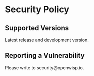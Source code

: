 # Security Policy

## Supported Versions

Latest release and development version.

## Reporting a Vulnerability

Please write to &#115;&#101;&#099;&#117;&#114;&#105;&#116;&#121;&#064;&#111;&#112;&#101;&#110;&#119;&#105;&#115;&#112;&#046;&#105;&#111;.
